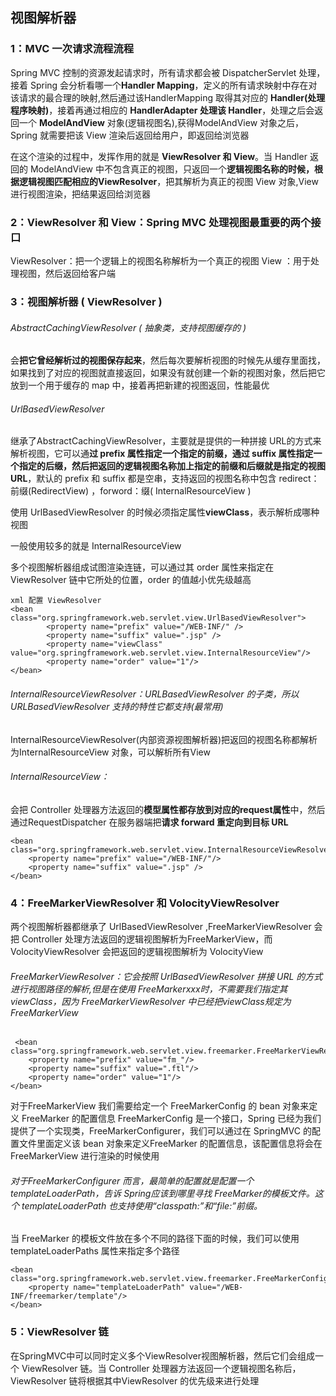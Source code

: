 ## 视图解析器

### 1：MVC 一次请求流程流程

Spring MVC 控制的资源发起请求时，所有请求都会被 DispatcherServlet 处理，接着 Spring 会分析看哪一个**Handler Mapping**，定义的所有请求映射中存在对该请求的最合理的映射,然后通过该HandlerMapping 取得其对应的 **Handler(处理程序映射)**，接着再通过相应的 **HandlerAdapter 处理该 Handler**，处理之后会返回一个 **ModelAndView** 对象(逻辑视图名),获得ModelAndView 对象之后，Spring 就需要把该 View 渲染后返回给用户，即返回给浏览器

在这个渲染的过程中，发挥作用的就是 **ViewResolver 和 View**。当 Handler 返回的 ModelAndView 中不包含真正的视图，只返回一个**逻辑视图名称的时候，根据逻辑视图匹配相应的ViewResolver**，把其解析为真正的视图 View 对象,View进行视图渲染，把结果返回给浏览器

### 2：ViewResolver 和 View：Spring MVC 处理视图最重要的两个接口

ViewResolver：把一个逻辑上的视图名称解析为一个真正的视图 View ：用于处理视图，然后返回给客户端

### 3：视图解析器 ( ViewResolver )

###### AbstractCachingViewResolver ( 抽象类，支持视图缓存的 )

会**把它曾经解析过的视图保存起来**，然后每次要解析视图的时候先从缓存里面找，如果找到了对应的视图就直接返回，如果没有就创建一个新的视图对象，然后把它放到一个用于缓存的 map 中，接着再把新建的视图返回，性能最优

###### UrlBasedViewResolver

继承了AbstractCachingViewResolver，主要就是提供的一种拼接 URL的方式来解析视图，它可以通**过 prefix 属性指定一个指定的前缀，通过 suffix 属性指定一个指定的后缀，然后把返回的逻辑视图名称加上指定的前缀和后缀就是指定的视图 URL**，默认的 prefix 和 suffix 都是空串，支持返回的视图名称中包含 redirect：前缀(RedirectView) ，forword：缀( InternalResourceView )

使用 UrlBasedViewResolver 的时候必须指定属性**viewClass**，表示解析成哪种视图

一般使用较多的就是 InternalResourceView

多个视图解析器组成试图渲染连链，可以通过其 order 属性来指定在 ViewResolver 链中它所处的位置，order 的值越小优先级越高

```
xml 配置 ViewResolver
<bean class="org.springframework.web.servlet.view.UrlBasedViewResolver">
		<property name="prefix" value="/WEB-INF/" />
		<property name="suffix" value=".jsp" />
		<property name="viewClass" value="org.springframework.web.servlet.view.InternalResourceView"/>
		<property name="order" value="1"/>
</bean>
```

###### InternalResourceViewResolver：URLBasedViewResolver 的子类，所以URLBasedViewResolver 支持的特性它都支持(最常用)

InternalResourceViewResolver(内部资源视图解析器)把返回的视图名称都解析为InternalResourceView 对象，可以解析所有View

###### InternalResourceView：

会把 Controller 处理器方法返回的**模型属性都存放到对应的request属性**中，然后通过RequestDispatcher 在服务器端把**请求 forward 重定向到目标 URL**

```
<bean class="org.springframework.web.servlet.view.InternalResourceViewResolver">
	<property name="prefix" value="/WEB-INF/"/>
	<property name="suffix" value=".jsp" />
</bean>
```

### 4：FreeMarkerViewResolver 和 VolocityViewResolver

两个视图解析器都继承了 UrlBasedViewResolver ,FreeMarkerViewResolver 会把 Controller 处理方法返回的逻辑视图解析为FreeMarkerView，而 VolocityViewResolver 会把返回的逻辑视图解析为 VolocityView

###### FreeMarkerViewResolver：它会按照 UrlBasedViewResolver 拼接 URL 的方式进行视图路径的解析,但是在使用 FreeMarkerxxx时，不需要我们指定其 viewClass，因为 FreeMarkerViewResolver 中已经把viewClass规定为FreeMarkerView

```
 <bean class="org.springframework.web.servlet.view.freemarker.FreeMarkerViewResolver">
	<property name="prefix" value="fm_"/>
	<property name="suffix" value=".ftl"/>
	<property name="order" value="1"/>
</bean>
```

对于FreeMarkerView 我们需要给定一个 FreeMarkerConfig 的 bean 对象来定义 FreeMarker 的配置信息 FreeMarkerConfig 是一个接口，Spring 已经为我们提供了一个实现类，FreeMarkerConfigurer，我们可以通过在 SpringMVC 的配置文件里面定义该 bean 对象来定义FreeMarker 的配置信息，该配置信息将会在 FreeMarkerView 进行渲染的时候使用

###### 对于FreeMarkerConfigurer 而言，最简单的配置就是配置一个 templateLoaderPath，告诉 Spring应该到哪里寻找 FreeMarker的模板文件。这个 templateLoaderPath 也支持使用“classpath:”和“file:”前缀。

当 FreeMarker 的模板文件放在多个不同的路径下面的时候，我们可以使用templateLoaderPaths 属性来指定多个路径

```
<bean class="org.springframework.web.servlet.view.freemarker.FreeMarkerConfigurer">
	<property name="templateLoaderPath" value="/WEB-INF/freemarker/template"/>
</bean>
```

### 5：ViewResolver 链

在SpringMVC中可以同时定义多个ViewResolver视图解析器，然后它们会组成一个 ViewResolver 链。当 Controller 处理器方法返回一个逻辑视图名称后，ViewResolver 链将根据其中ViewResolver 的优先级来进行处理